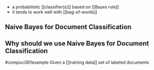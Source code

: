 - a probabilistic [[classifier(s)]] based on [[Bayes rule]]
- it tends to work well with [[bag-of-words]]
## Naive Bayes for Document Classification
## Why should we use Naive Bayes for Document Classification
#compsci361example Given a [[training data]] set of labeled documents 